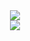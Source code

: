<div align="center">
<img src="https://github-readme-streak-stats.herokuapp.com/?user=anotherrandomonline&theme=react"/><br/>
<img src="https://github-readme-stats.vercel.app/api?username=anotherrandomonline&show_icons=true&include_all_commits=true&theme=react"/>
</div>
